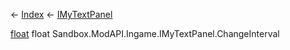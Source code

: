 ← [Index](Api-Index) ← [IMyTextPanel](Sandbox.ModAPI.Ingame.IMyTextPanel)

[float](System.Single) float Sandbox.ModAPI.Ingame.IMyTextPanel.ChangeInterval